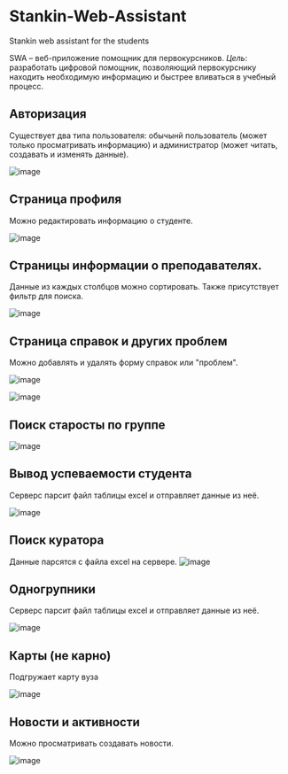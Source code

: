 # Stankin-Web-Assistant
Stankin web assistant for the students

SWA – веб-приложение помощник для первокурсников. 
*Цель*: разработать цифровой помощник, позволяющий первокурснику находить необходимую информацию и быстрее вливаться в
учебный процесс.

## Авторизация
Существует два типа пользователя: обычынй пользователь (может только просматривать информацию) и администратор (может читать, создавать и изменять данные). 

![image](https://user-images.githubusercontent.com/31378456/170855244-54c35b58-d690-479a-aa74-c40282668922.png)

## Страница профиля
Можно редактировать информацию о студенте.

![image](https://user-images.githubusercontent.com/31378456/170855606-e315bd9d-777d-4b29-8edd-bb8bf769fff6.png)


## Страницы информации о преподавателях.
Данные из каждых столбцов можно сортировать. Также присутствует фильтр для поиска.

![image](https://user-images.githubusercontent.com/31378456/170855273-16666fc7-a41a-40ca-8a81-73748a53733a.png)

## Страница справок и других проблем
Можно добавлять и удалять форму справок или "проблем".

![image](https://user-images.githubusercontent.com/31378456/170855327-aefa7d76-edf9-4abb-ac55-7426fb0ae613.png)

![image](https://user-images.githubusercontent.com/31378456/170855374-4ac6b4ef-b07a-4235-aa76-818fe29c6265.png)

## Поиск старосты по группе
 ![image](https://user-images.githubusercontent.com/31378456/170855390-838e7ce2-d585-40b8-acfa-8376b7ed063d.png)
 
## Вывод успеваемости студента
Серверс парсит файл таблицы excel и отправляет данные из неё.

![image](https://user-images.githubusercontent.com/31378456/170855401-b824c722-feb6-48dd-814b-eb21182a090c.png)

## Поиск куратора
Данные парсятся с файла excel на сервере.
![image](https://user-images.githubusercontent.com/31378456/170855434-1d6630c0-cabd-4d6c-b087-a4bc647079be.png)

## Одногрупники
Серверс парсит файл таблицы excel и отправляет данные из неё.

![image](https://user-images.githubusercontent.com/31378456/170855452-e759b4b4-daa1-4f1a-ad30-a9a032e9c8fa.png)

## Карты (не карно)
Подгружает карту вуза

![image](https://user-images.githubusercontent.com/31378456/170855466-4e12b5e1-d12b-477e-b477-ba8f86a1091a.png)

## Новости и активности
Можно просматривать создавать новости.

![image](https://user-images.githubusercontent.com/31378456/170855493-9a47bfba-d7ea-4004-a4bb-521c52bbf841.png)

